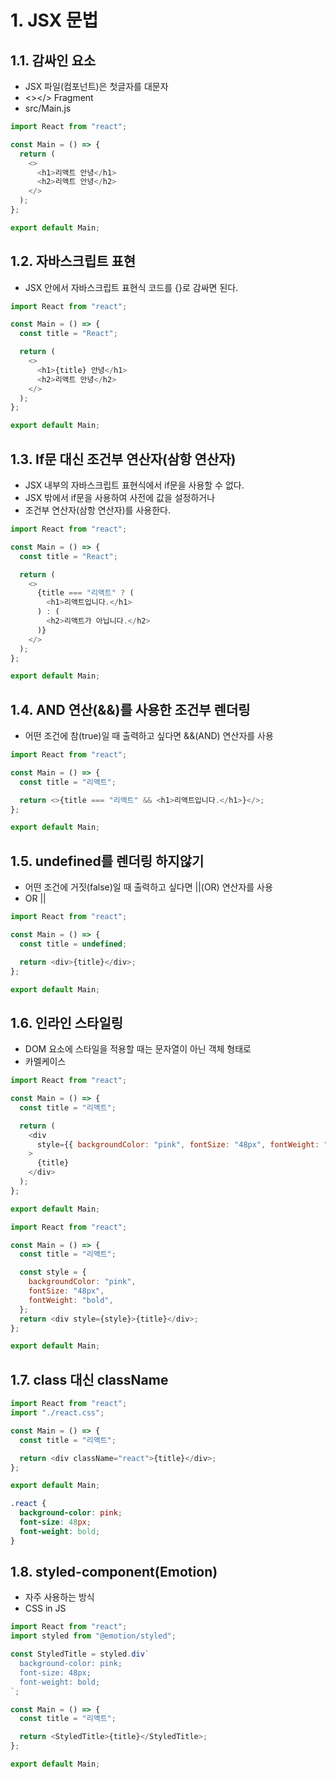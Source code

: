 # 1. JSX 문법

## 1.1. 감싸인 요소

- JSX 파일(컴포넌트)은 첫글자를 대문자
- <></> Fragment
- src/Main.js

```js
import React from "react";

const Main = () => {
  return (
    <>
      <h1>리액트 안녕</h1>
      <h2>리액트 안녕</h2>
    </>
  );
};

export default Main;
```

## 1.2. 자바스크립트 표현

- JSX 안에서 자바스크립트 표현식 코드를 {}로 감싸면 된다.

```js
import React from "react";

const Main = () => {
  const title = "React";

  return (
    <>
      <h1>{title} 안녕</h1>
      <h2>리액트 안녕</h2>
    </>
  );
};

export default Main;
```

## 1.3. If문 대신 조건부 연산자(삼항 연산자)

- JSX 내부의 자바스크립트 표현식에서 if문을 사용할 수 없다.
- JSX 밖에서 if문을 사용하여 사전에 값을 설정하거나
- 조건부 연산자(삼항 연산자)를 사용한다.

```js
import React from "react";

const Main = () => {
  const title = "React";

  return (
    <>
      {title === "리액트" ? (
        <h1>리액트입니다.</h1>
      ) : (
        <h2>리액트가 아닙니다.</h2>
      )}
    </>
  );
};

export default Main;
```

## 1.4. AND 연산(&&)를 사용한 조건부 렌더링

- 어떤 조건에 참(true)일 때 출력하고 싶다면 &&(AND) 연산자를 사용

```js
import React from "react";

const Main = () => {
  const title = "리액트";

  return <>{title === "리액트" && <h1>리액트입니다.</h1>}</>;
};

export default Main;
```

## 1.5. undefined를 렌더링 하지않기

- 어떤 조건에 거짓(false)일 때 출력하고 싶다면 ||(OR) 연산자를 사용
- OR ||

```js
import React from "react";

const Main = () => {
  const title = undefined;

  return <div>{title}</div>;
};

export default Main;
```

## 1.6. 인라인 스타일링

- DOM 요소에 스타일을 적용할 때는 문자열이 아닌 객체 형태로
- 카멜케이스

```js
import React from "react";

const Main = () => {
  const title = "리액트";

  return (
    <div
      style={{ backgroundColor: "pink", fontSize: "48px", fontWeight: "bold" }}
    >
      {title}
    </div>
  );
};

export default Main;
```

```js
import React from "react";

const Main = () => {
  const title = "리액트";

  const style = {
    backgroundColor: "pink",
    fontSize: "48px",
    fontWeight: "bold",
  };
  return <div style={style}>{title}</div>;
};

export default Main;
```

## 1.7. class 대신 className

```js
import React from "react";
import "./react.css";

const Main = () => {
  const title = "리액트";

  return <div className="react">{title}</div>;
};

export default Main;
```

```css
.react {
  background-color: pink;
  font-size: 48px;
  font-weight: bold;
}
```

## 1.8. styled-component(Emotion)

- 자주 사용하는 방식
- CSS in JS

```js
import React from "react";
import styled from "@emotion/styled";

const StyledTitle = styled.div`
  background-color: pink;
  font-size: 48px;
  font-weight: bold;
`;

const Main = () => {
  const title = "리액트";

  return <StyledTitle>{title}</StyledTitle>;
};

export default Main;
```
